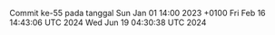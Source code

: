 Commit ke-55 pada tanggal Sun Jan 01 14:00 2023 +0100
Fri Feb 16 14:43:06 UTC 2024
Wed Jun 19 04:30:38 UTC 2024
